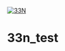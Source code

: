 [![33N](https://github.com/Altz79/33n_test/actions/workflows/new_app.yml/badge.svg)](https://github.com/Altz79/33n_test/actions/workflows/new_app.yml)

# 33n_test
